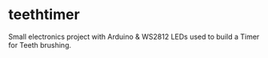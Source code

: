 # teethtimer
Small electronics project with Arduino &amp; WS2812 LEDs used to build a Timer for Teeth brushing.
